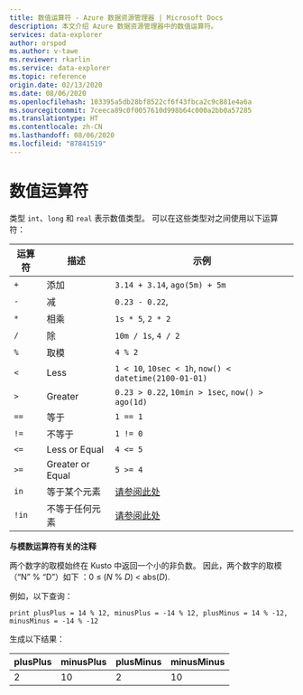 ```yaml
---
title: 数值运算符 - Azure 数据资源管理器 | Microsoft Docs
description: 本文介绍 Azure 数据资源管理器中的数值运算符。
services: data-explorer
author: orspod
ms.author: v-tawe
ms.reviewer: rkarlin
ms.service: data-explorer
ms.topic: reference
origin.date: 02/13/2020
ms.date: 08/06/2020
ms.openlocfilehash: 103395a5db28bf8522cf6f43fbca2c9c881e4a6a
ms.sourcegitcommit: 7ceeca89c0f0057610d998b64c000a2bb0a57285
ms.translationtype: HT
ms.contentlocale: zh-CN
ms.lasthandoff: 08/06/2020
ms.locfileid: "87841519"
---
```

# <a name="numerical-operators"></a>数值运算符

类型 `int`、`long` 和 `real` 表示数值类型。
可以在这些类型对之间使用以下运算符：

运算符       |描述                         |示例
---------------|------------------------------------|-----------------------
`+`            |添加                                 |`3.14 + 3.14`, `ago(5m) + 5m`
`-`            |减                            |`0.23 - 0.22`,
`*`            |相乘                            |`1s * 5`, `2 * 2`
`/`            |除                              |`10m / 1s`, `4 / 2`
`%`            |取模                              |`4 % 2`
`<`            |Less                                |`1 < 10`, `10sec < 1h`, `now() < datetime(2100-01-01)`
`>`            |Greater                             |`0.23 > 0.22`, `10min > 1sec`, `now() > ago(1d)`
`==`           |等于                              |`1 == 1`
`!=`           |不等于                          |`1 != 0`
`<=`           |Less or Equal                       |`4 <= 5`
`>=`           |Greater or Equal                    |`5 >= 4`
`in`           |等于某个元素       |[请参阅此处](inoperator.md)
`!in`          |不等于任何元素   |[请参阅此处](inoperator.md)

**与模数运算符有关的注释**

两个数字的取模始终在 Kusto 中返回一个小的非负数。
因此，两个数字的取模（“N” % “D”）如下 ：0 &le; (*N* % *D*) &lt; abs(*D*).

例如，以下查询：

```kusto
print plusPlus = 14 % 12, minusPlus = -14 % 12, plusMinus = 14 % -12, minusMinus = -14 % -12
```

生成以下结果：

|plusPlus  | minusPlus  | plusMinus  | minusMinus|
|----------|------------|------------|-----------|
|2         | 10         | 2          | 10        |